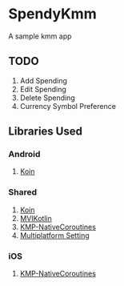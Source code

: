 # SpendyKmm
A sample kmm app

## TODO
1. Add Spending
2. Edit Spending
3. Delete Spending
4. Currency Symbol Preference

## Libraries Used
### Android
1. [Koin](https://github.com/InsertKoinIO/koin)

### Shared
1. [Koin](https://github.com/InsertKoinIO/koin)
2. [MVIKotlin](https://github.com/arkivanov/MVIKotlin)
3. [KMP-NativeCoroutines](https://github.com/rickclephas/KMP-NativeCoroutines)
4. [Multiplatform Setting](https://github.com/russhwolf/multiplatform-settings)

### iOS
1. [KMP-NativeCoroutines](https://github.com/rickclephas/KMP-NativeCoroutines)

